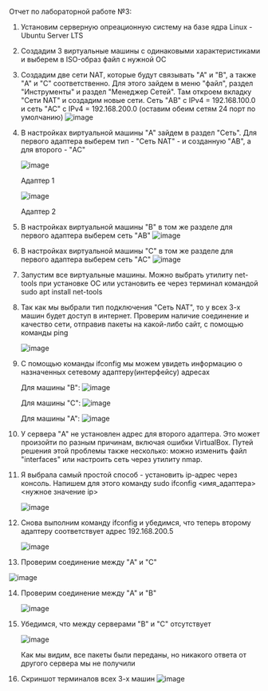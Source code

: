 Отчет по лабораторной работе №3:
1. Установим серверную опреационную систему на базе ядра Linux - Ubuntu Server LTS

2. Создадим 3 виртуальные машины с одинаковыми характеристиками и выберем в ISO-образ файл с нужной ОС
   
3. Создадим две сети NAT, которые будут связывать "A" и "B", а также "A" и "C" соответственно. Для этого зайдем в меню "файл", раздел "Инструменты" и раздел "Менеджер Сетей". Там откроем вкладку "Сети NAT" и создадим новые сети. Сеть "AB" с IPv4 = 192.168.100.0 и сеть "AC" с IPv4 = 192.168.200.0 (оставим обеим сетям 24 порт по умолчанию)
   ![image](https://github.com/user-attachments/assets/b6a2a353-f594-49c3-b759-d0577507053d)
   
4. В настройках виртуальной машины "A" зайдем в раздел "Сеть". Для первого адаптера выберем тип - "Сеть NAT" - и созданную "AB", а для второго - "AC"
   
   ![image](https://github.com/user-attachments/assets/0c313084-36ef-4ee4-af39-be55493a961a)

   Адаптер 1
   
   ![image](https://github.com/user-attachments/assets/ac295916-2889-4aa9-a84b-46685c0e41b0)

   Адаптер 2
   
5. В настройках виртуальной машины "B" в том же разделе для первого адаптера выберем сеть "AB"
   ![image](https://github.com/user-attachments/assets/2b807796-d4d5-46d6-b8a9-29eaf9cb4528)
   
6. В настройках виртуальной машины "C" в том же разделе для первого адаптера выберем сеть "AC"
   ![image](https://github.com/user-attachments/assets/5990f355-80f5-44a4-9ae1-fe404acca8d0)

7. Запустим все виртуальные машины. Можно выбрать утилиту net-tools при установке ОС или установить ее через терминал командой sudo apt install net-tools

8. Так как мы выбрали тип подключения "Сеть NAT", то у всех 3-х машин будет доступ в интернет. Проверим наличие соединение и качество сети, отправив пакеты на какой-либо сайт, с помощью команды ping
   
   ![image](https://github.com/user-attachments/assets/149a11af-800f-4ecc-bec8-9567047759e3)

9. С помощью команды ifconfig мы можем увидеть информацию о назначенных сетевому адаптеру(интерфейсу) адресах

   Для машины "B":
   ![image](https://github.com/user-attachments/assets/2d54ebf0-2366-4aed-8386-e26b00590c8b)

   Для машины "C":
   ![image](https://github.com/user-attachments/assets/88d68d5b-5b6a-4591-ab41-fafcdb6c4a90)

   Для машины "A":
   ![image](https://github.com/user-attachments/assets/c9b7fce6-bd71-44a6-804e-428f7172d194)

10. У сервера "A" не установлен адрес для второго адаптера. Это может произойти по разным причинам, включая ошибки VirtualBox. Путей решения этой проблемы также несколько: можно изменить файл "interfaces" или настроить сеть через утилиту nmap.

11. Я выбрала самый простой способ - установить ip-адрес через консоль. Напишем для этого команду sudo ifconfig <имя_адаптера> <нужное значение ip>
    
    ![image](https://github.com/user-attachments/assets/96604a34-a925-4402-9f8c-dbe7ddb45a65)

12. Снова выполним команду ifconfig и убедимся, что теперь второму адаптеру соответствует адрес 192.168.200.5

    ![image](https://github.com/user-attachments/assets/7e3f1cd4-4c44-4572-a462-7f3c42ab3d51)

13. Проверим соединение между "A" и "C"

   ![image](https://github.com/user-attachments/assets/c9ef9653-887a-47aa-a822-973a288c5935)

14. Проверим соединение между "A" и "B"

    ![image](https://github.com/user-attachments/assets/a5e3bd15-6240-41f2-b76c-98ba1dbe482c)

15. Убедимся, что между серверами "B" и "C" отсутствует

    ![image](https://github.com/user-attachments/assets/d57cc68b-9bba-47e1-ab81-030d6da3c9c2)

    Как мы видим, все пакеты были переданы, но никакого ответа от другого сервера мы не получили

16. Скриншот терминалов всех 3-х машин
   ![image](https://github.com/user-attachments/assets/3c1afcb5-4e8d-4615-bd94-e176e394989f)




